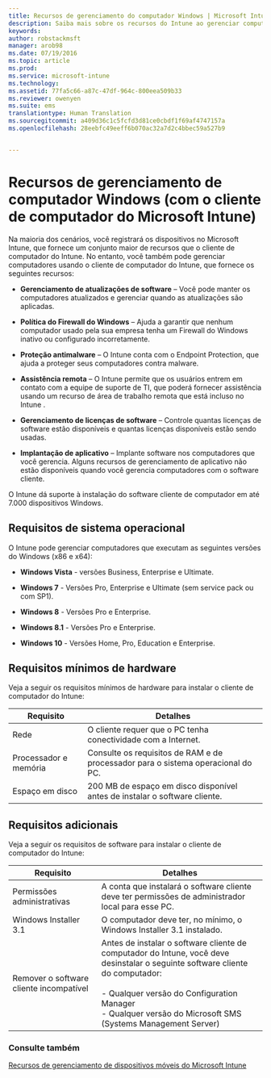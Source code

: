 ```yaml
---
title: Recursos de gerenciamento do computador Windows | Microsoft Intune
description: Saiba mais sobre os recursos do Intune ao gerenciar computadores Windows com o software cliente do Intune.
keywords: 
author: robstackmsft
manager: arob98
ms.date: 07/19/2016
ms.topic: article
ms.prod: 
ms.service: microsoft-intune
ms.technology: 
ms.assetid: 77fa5c66-a87c-47df-964c-800eea509b33
ms.reviewer: owenyen
ms.suite: ems
translationtype: Human Translation
ms.sourcegitcommit: a409d36c1c5fcfd3d81ce0cbdf1f69af4747157a
ms.openlocfilehash: 28eebfc49eeff6b070ac32a7d2c4bbec59a527b9


---
```


# Recursos de gerenciamento de computador Windows (com o cliente de computador do Microsoft Intune)
Na maioria dos cenários, você registrará os dispositivos no Microsoft Intune, que fornece um conjunto maior de recursos que o cliente de computador do Intune. No entanto, você também pode gerenciar computadores usando o cliente de computador do Intune, que fornece os seguintes recursos:

-   **Gerenciamento de atualizações de software** – Você pode manter os computadores atualizados e gerenciar quando as atualizações são aplicadas.

-   **Política do Firewall do Windows** – Ajuda a garantir que nenhum computador usado pela sua empresa tenha um Firewall do Windows inativo ou configurado incorretamente.

-   **Proteção antimalware** – O Intune conta com o Endpoint Protection, que ajuda a proteger seus computadores contra malware.

-   **Assistência remota** – O Intune permite que os usuários entrem em contato com a equipe de suporte de TI, que poderá fornecer assistência usando um recurso de área de trabalho remota que está incluso no Intune <!--- (requires TeamViewer software)--->.

-   **Gerenciamento de licenças de software** – Controle quantas licenças de software estão disponíveis e quantas licenças disponíveis estão sendo usadas.
-   **Implantação de aplicativo** – Implante software nos computadores que você gerencia. Alguns recursos de gerenciamento de aplicativo não estão disponíveis quando você gerencia computadores com o software cliente.


O Intune dá suporte à instalação do software cliente de computador em até 7.000 dispositivos Windows.

## Requisitos de sistema operacional
O Intune pode gerenciar computadores que executam as seguintes versões do Windows (x86 e x64):


-   **Windows Vista** - versões Business, Enterprise e Ultimate.

-   **Windows 7** - Versões Pro, Enterprise e Ultimate (sem service pack ou com SP1).

-   **Windows 8** - Versões Pro e Enterprise.

-   **Windows 8.1** - Versões Pro e Enterprise.

- **Windows 10** - Versões Home, Pro, Education e Enterprise.


## Requisitos mínimos de hardware
Veja a seguir os requisitos mínimos de hardware para instalar o cliente de computador do Intune:

|Requisito|Detalhes|
|---------------|--------------------|
|Rede|O cliente requer que o PC tenha conectividade com a Internet.|
|Processador e memória|Consulte os requisitos de RAM e de processador para o sistema operacional do PC.|
|Espaço em disco|200 MB de espaço em disco disponível antes de instalar o software cliente.|

## Requisitos adicionais
Veja a seguir os requisitos de software para instalar o cliente de computador do Intune:

|Requisito|Detalhes|
|---------------|--------------------|
|Permissões administrativas|A conta que instalará o software cliente deve ter permissões de administrador local para esse PC.|
|Windows Installer 3.1|O computador deve ter, no mínimo, o Windows Installer 3.1 instalado.|
|Remover o software cliente incompatível|Antes de instalar o software cliente de computador do Intune, você deve desinstalar o seguinte software cliente do computador:<br /><br />- Qualquer versão do Configuration Manager<br />- Qualquer versão do Microsoft SMS (Systems Management Server)|

### Consulte também
[Recursos de gerenciamento de dispositivos móveis do Microsoft Intune](./mobile-device-management-capabilities-in-microsoft-intune.md)



<!--HONumber=Jul16_HO3-->


